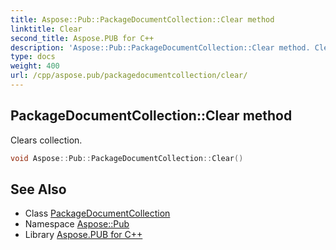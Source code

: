 ```yaml
---
title: Aspose::Pub::PackageDocumentCollection::Clear method
linktitle: Clear
second_title: Aspose.PUB for C++
description: 'Aspose::Pub::PackageDocumentCollection::Clear method. Clears collection in C++.'
type: docs
weight: 400
url: /cpp/aspose.pub/packagedocumentcollection/clear/
---
```

## PackageDocumentCollection::Clear method


Clears collection.

```cpp
void Aspose::Pub::PackageDocumentCollection::Clear()
```

## See Also

* Class [PackageDocumentCollection](../)
* Namespace [Aspose::Pub](../../)
* Library [Aspose.PUB for C++](../../../)
